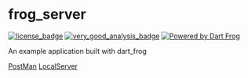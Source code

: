 # frog_server


[![license_badge](https://img.shields.io/badge/license-MIT-blue.svg)](https://opensource.org/licenses/MIT)
[![very_good_analysis_badge](https://img.shields.io/badge/style-very_good_analysis-B22C89.svg)](https://pub.dev/packages/very_good_analysis)
[![Powered by Dart Frog](https://img.shields.io/endpoint?url=https://tinyurl.com/dartfrog-badge)](https://dartfrog.vgv.dev)

An example application built with dart_frog

[PostMan](https://web.postman.co/workspace/My-Workspace~a28df6c9-bc7e-442d-8422-8a39bf0d2803/request/create?requestId=f7ef1d8e-6f0c-4914-afd2-eeeb748a05c7)
[LocalServer](http://localhost:8080/)